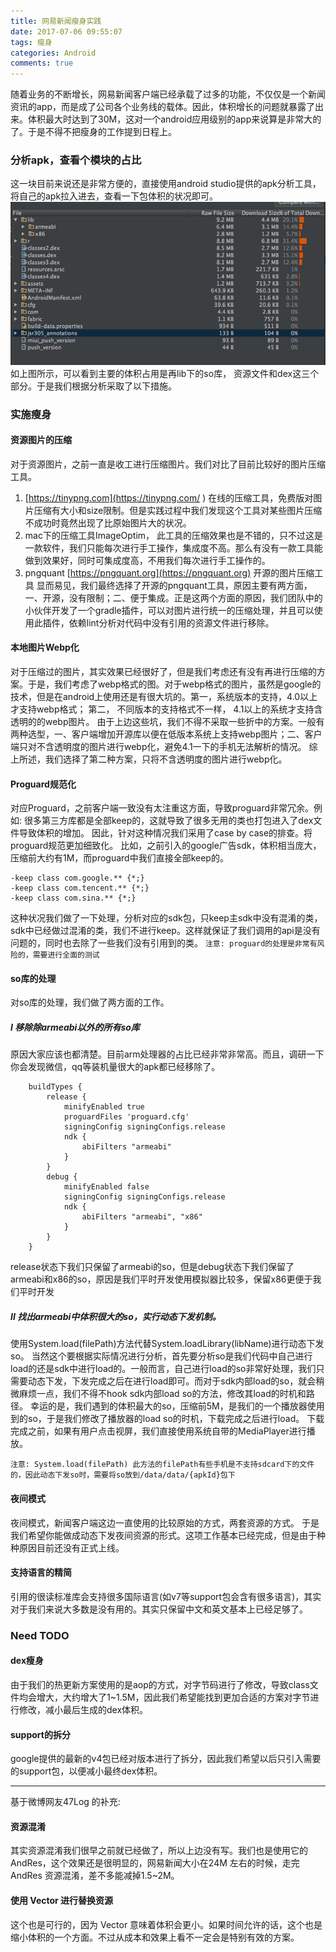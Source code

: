 ```yaml
---
title: 网易新闻瘦身实践
date: 2017-07-06 09:55:07
tags: 瘦身
categories: Android
comments: true
---
```

随着业务的不断增长，网易新闻客户端已经承载了过多的功能，不仅仅是一个新闻资讯的app，而是成了公司各个业务线的载体。因此，体积增长的问题就暴露了出来。体积最大时达到了30M，这对一个android应用级别的app来说算是非常大的了。于是不得不把瘦身的工作提到日程上。
### 分析apk，查看个模块的占比
这一块目前来说还是非常方便的，直接使用android studio提供的apk分析工具，将自己的apk拉入进去，查看一下包体积的状况即可。
![](网易新闻瘦身实践/apkanalyze.jpg)
如上图所示，可以看到主要的体积占用是再lib下的so库， 资源文件和dex这三个部分。于是我们根据分析采取了以下措施。
### 实施瘦身
#### 资源图片的压缩
对于资源图片，之前一直是收工进行压缩图片。我们对比了目前比较好的图片压缩工具。
1. [https://tinypng.com](https://tinypng.com/  )  在线的压缩工具，免费版对图片压缩有大小和size限制。但是实践过程中我们发现这个工具对某些图片压缩不成功时竟然出现了比原始图片大的状况。
2. mac下的压缩工具ImageOptim， 此工具的压缩效果也是不错的，只不过这是一款软件，我们只能每次进行手工操作，集成度不高。那么有没有一款工具能做到效果好，同时可集成度高，不用我们每次进行手工操作的。
3. pngquant [https://pngquant.org](https://pngquant.org) 开源的图片压缩工具
显而易见，我们最终选择了开源的pngquant工具，原因主要有两方面，一、开源，没有限制；二、便于集成。正是这两个方面的原因，我们团队中的小伙伴开发了一个gradle插件，可以对图片进行统一的压缩处理，并且可以使用此插件，依赖lint分析对代码中没有引用的资源文件进行移除。
#### 本地图片Webp化
对于压缩过的图片，其实效果已经很好了，但是我们考虑还有没有再进行压缩的方案。于是，我们考虑了webp格式的图。对于webp格式的图片，虽然是google的技术，但是在android上使用还是有很大坑的。第一，系统版本的支持，4.0以上才支持webp格式； 第二， 不同版本的支持格式不一样， 4.1以上的系统才支持含透明的的webp图片。
由于上边这些坑，我们不得不采取一些折中的方案。一般有两种选型，一、客户端增加开源库以便在低版本系统上支持webp图片；二、客户端只对不含透明度的图片进行webp化，避免4.1一下的手机无法解析的情况。
综上所述，我们选择了第二种方案，只将不含透明度的图片进行webp化。
#### Proguard规范化
对应Proguard，之前客户端一致没有太注重这方面，导致proguard非常冗余。例如: 很多第三方库都是全部keep的，这就导致了很多无用的类也打包进入了dex文件导致体积的增加。
因此，针对这种情况我们采用了case by case的排查。将proguard规范更加细致化。 比如，之前引入的google广告sdk，体积相当庞大，压缩前大约有1M，而proguard中我们直接全部keep的。
```
-keep class com.google.** {*;} 
-keep class com.tencent.** {*;}
-keep class com.sina.** {*;} 
```
这种状况我们做了一下处理，分析对应的sdk包，只keep主sdk中没有混淆的类，sdk中已经做过混淆的类，我们不进行keep。这样就保证了我们调用的api是没有问题的，同时也去除了一些我们没有引用到的类。
`注意: proguard的处理是非常有风险的，需要进行全面的测试`
#### so库的处理
对so库的处理，我们做了两方面的工作。
##### I 移除除armeabi以外的所有so库
原因大家应该也都清楚。目前arm处理器的占比已经非常非常高。而且，调研一下你会发现微信，qq等装机量很大的apk都已经移除了。
```
    buildTypes {
        release {
            minifyEnabled true
            proguardFiles 'proguard.cfg'
            signingConfig signingConfigs.release
            ndk {
                abiFilters "armeabi"
            }
        }
        debug {
            minifyEnabled false
            signingConfig signingConfigs.release
            ndk {
                abiFilters "armeabi", "x86"
            }
        }
    }
```
release状态下我们只保留了armeabi的so，但是debug状态下我们保留了armeabi和x86的so，原因是我们平时开发使用模拟器比较多，保留x86更便于我们平时开发
#####  II 找出armeabi中体积很大的so，实行动态下发机制。
使用System.load(filePath)方法代替System.loadLibrary(libName)进行动态下发so。
当然这个要根据实际情况进行分析，首先要分析so是我们代码中自己进行load的还是sdk中进行load的。一般而言，自己进行load的so非常好处理，我们只需要动态下发，下发完成之后在进行load即可。而对于sdk内部load的so，就会稍微麻烦一点，我们不得不hook sdk内部load so的方法，修改其load的时机和路径。
幸运的是，我们遇到的体积最大的so，压缩前5M，是我们的一个播放器使用到的so，于是我们修改了播放器的load so的时机，下载完成之后进行load。 下载完成之前，如果有用户点击视屏，我们直接使用系统自带的MediaPlayer进行播放。

`注意: System.load(filePath) 此方法的filePath有些手机是不支持sdcard下的文件的，因此动态下发so时，需要将so放到/data/data/{apkId}包下`
#### 夜间模式
夜间模式，新闻客户端这边一直使用的比较原始的方式，两套资源的方式。
于是我们希望你能做成动态下发夜间资源的形式。这项工作基本已经完成，但是由于种种原因目前还没有正式上线。
#### 支持语言的精简
引用的很读标准库会支持很多国际语言(如v7等support包会含有很多语言)，其实对于我们来说大多数是没有用的。其实只保留中文和英文基本上已经足够了。
### Need TODO
#### dex瘦身
由于我们的热更新方案使用的是aop的方式，对字节码进行了修改，导致class文件均会增大，大约增大了1~1.5M，因此我们希望能找到更加合适的方案对字节进行修改，减小最后生成的dex体积。
#### support的拆分
google提供的最新的v4包已经对版本进行了拆分，因此我们希望以后只引入需要的support包，以便减小最终dex体积。

- - - - 
基于微博网友47Log 的补充:
#### 资源混淆
其实资源混淆我们很早之前就已经做了，所以上边没有写。我们也是使用它的 AndRes，这个效果还是很明显的，网易新闻大小在24M 左右的时候，走完 AndRes 资源混淆，差不多能减掉1.5~2M。
#### 使用 Vector 进行替换资源
这个也是可行的，因为 Vector 意味着体积会更小。如果时间允许的话，这个也是缩小体积的一个方面。不过从成本和效果上看不一定会是特别有效的方案。

